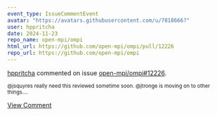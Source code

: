 ```yaml
---
event_type: IssueCommentEvent
avatar: "https://avatars.githubusercontent.com/u/7818666?"
user: hppritcha
date: 2024-11-23
repo_name: open-mpi/ompi
html_url: https://github.com/open-mpi/ompi/pull/12226
repo_url: https://github.com/open-mpi/ompi
---
```


<a href='https://github.com/hppritcha' target='_blank'>hppritcha</a> commented on issue <a href='https://github.com/open-mpi/ompi/pull/12226' target='_blank'>open-mpi/ompi#12226</a>.

<small>@jsquyres really need this reviewed sometime soon.  @jtronge is moving on to other things....</small>

<a href='https://github.com/open-mpi/ompi/pull/12226' target='_blank'>View Comment</a>